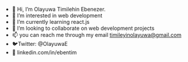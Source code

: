 - 👋 Hi, I’m Olayuwa Timilehin Ebenezer.
- 👀 I’m interested in web development 
- 🌱 I’m currently learning react.js 
- 💞️ I’m looking to collaborate on web development projects 
- 📫 you can reach me through my email timileyinolayuwa@gmail.com 
- 🐦Twitter: @OlayuwaE
- 🔗 linkedin.com/in/ebentim


<!---
Ebentim/Ebentim is a ✨ special ✨ repository because its `README.md` (this file) appears on your GitHub profile.
You can click the Preview link to take a look at your changes.
--->
